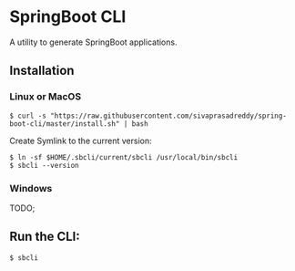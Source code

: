 # SpringBoot CLI
A utility to generate SpringBoot applications.

## Installation

### Linux or MacOS

`$ curl -s "https://raw.githubusercontent.com/sivaprasadreddy/spring-boot-cli/master/install.sh" | bash`

Create Symlink to the current version:

```
$ ln -sf $HOME/.sbcli/current/sbcli /usr/local/bin/sbcli
$ sbcli --version
```

### Windows

TODO;

## Run the CLI:

`$ sbcli`